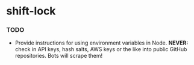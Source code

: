 # shift-lock

### TODO

* Provide instructions for using environment variables in Node.  **NEVER:** check in API keys, hash salts, AWS keys or the like into public GitHub repositories.  Bots will scrape them!
